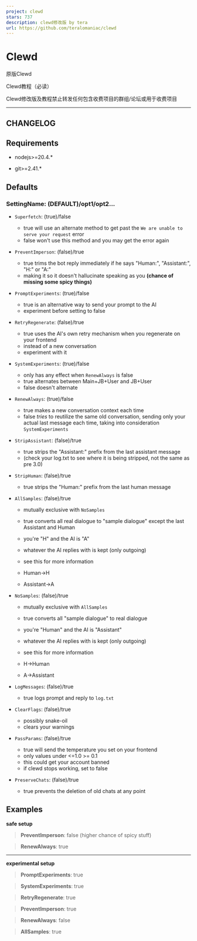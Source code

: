 ```yaml
---
project: clewd
stars: 737
description: clewd修改版 by tera
url: https://github.com/teralomaniac/clewd
---
```


Clewd
=====

原版Clewd

Clewd教程（必读）

Clewd修改版及教程禁止转发任何包含收费项目的群组/论坛或用于收费项目  

* * *

CHANGELOG
---------

Requirements
------------

-   nodejs>=20.4.\*
    
-   git>=2.41.\*
    

Defaults
--------

### SettingName: (DEFAULT)/opt1/opt2...

-   `Superfetch`: (true)/false
    
    -   true will use an alternate method to get past the `We are unable to serve your request` error
    -   false won't use this method and you may get the error again
-   `PreventImperson`: (false)/true
    
    -   true trims the bot reply immediately if he says "Human:", "Assistant:", "H:" or "A:"
    -   making it so it doesn't hallucinate speaking as you **(chance of missing some spicy things)**
-   `PromptExperiments`: (true)/false
    
    -   true is an alternative way to send your prompt to the AI
    -   experiment before setting to false
-   `RetryRegenerate`: (false)/true
    
    -   true uses the AI's own retry mechanism when you regenerate on your frontend
    -   instead of a new conversation
    -   experiment with it
-   `SystemExperiments`: (true)/false
    
    -   only has any effect when `RenewAlways` is false
    -   true alternates between Main+JB+User and JB+User
    -   false doesn't alternate
-   `RenewAlways`: (true)/false
    
    -   true makes a new conversation context each time
    -   false _tries_ to reutilize the same old conversation, sending only your actual last message each time, taking into consideration `SystemExperiments`
-   `StripAssistant`: (false)/true
    
    -   true strips the "Assistant:" prefix from the last assistant message
    -   (check your log.txt to see where it is being stripped, not the same as pre 3.0)
-   `StripHuman`: (false)/true
    
    -   true strips the "Human:" prefix from the last human message
-   `AllSamples`: (false)/true
    
    -   mutually exclusive with `NoSamples`
    -   true converts all real dialogue to "sample dialogue" except the last Assistant and Human
    -   you're "H" and the AI is "A"
    -   whatever the AI replies with is kept (only outgoing)
    -   see this for more information
    
    -   Human->H
    -   Assistant->A
-   `NoSamples`: (false)/true
    
    -   mutually exclusive with `AllSamples`
    -   true converts all "sample dialogue" to real dialogue
    -   you're "Human" and the AI is "Assistant"
    -   whatever the AI replies with is kept (only outgoing)
    -   see this for more information
    
    -   H->Human
    -   A->Assistant
-   `LogMessages`: (false)/true
    
    -   true logs prompt and reply to `log.txt`
-   `ClearFlags`: (false)/true
    
    -   possibly snake-oil
    -   clears your warnings
-   `PassParams`: (false)/true
    
    -   true will send the temperature you set on your frontend
    -   only values under <=1.0 >= 0.1
    -   this could get your account banned
    -   if clewd stops working, set to false
-   `PreserveChats`: (false)/true
    
    -   true prevents the deletion of old chats at any point

Examples
--------

**safe setup**

> **PreventImperson**: false (higher chance of spicy stuff)

> **RenewAlways**: true

* * *

**experimental setup**

> **PromptExperiments**: true

> **SystemExperiments**: true

> **RetryRegenerate**: true

> **PreventImperson**: true

> **RenewAlways**: false

> **AllSamples**: true
